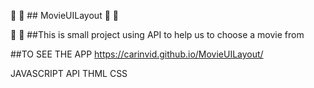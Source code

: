 :tada: :tada: ## MovieUILayout :tada: :tada:

:ticket: :ticket: ##This is small project using API to help us to choose a movie from



##TO SEE THE APP https://carinvid.github.io/MovieUILayout/


JAVASCRIPT API THML CSS
